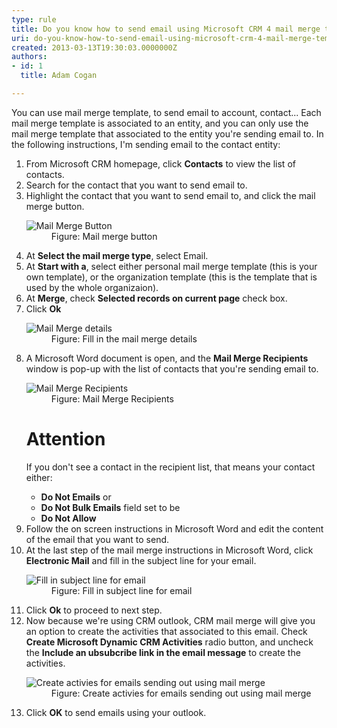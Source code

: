 ```yaml
---
type: rule
title: Do you know how to send email using Microsoft CRM 4 mail merge template?
uri: do-you-know-how-to-send-email-using-microsoft-crm-4-mail-merge-template
created: 2013-03-13T19:30:03.0000000Z
authors:
- id: 1
  title: Adam Cogan

---
```




<span class='intro'> <p>You can use mail merge template, to send email to account, contact... Each mail merge template is associated to an entity, and you can only use the mail merge template that associated to the entity you're sending email to. In the following instructions, I'm sending email to the contact entity&#58;</p> </span>

<ol><li>From Microsoft CRM homepage, click 
      <b>Contacts</b> to view the list of contacts.</li><li>Search for the contact that you want to send email to.</li><li>Highlight the contact that you want to send email to, and click the mail merge button.</li><dl class="image"><dt>
         <img src="/Communication/Rules-to-Better-CRM-Mail-Merge/PublishingImages/send-mail-merge-1.jpg" alt="Mail Merge Button" />
      </dt><dd>Figure&#58; Mail merge button</dd></dl><li>At 
      <b>Select the mail merge type</b>, select Email.</li><li>At 
      <b>Start with a</b>, select either personal mail merge template (this is your own template), or the organization template (this is the template that is used by the whole organizaion).</li><li>At 
      <b>Merge</b>, check 
      <b>Selected records on current page</b> check box.</li><li>Click 
      <b>Ok</b></li><dl class="image"><dt>
         <img src="/Communication/Rules-to-Better-CRM-Mail-Merge/PublishingImages/send-mail-merge-2.jpg" alt="Mail Merge details" />
      </dt><dd>Figure&#58; Fill in the mail merge details</dd></dl><li>A Microsoft Word document is open, and the 
      <b>Mail Merge Recipients</b> window is pop-up with the list of contacts that you're sending email to.</li><dl class="image"><dt>
         <img src="/Communication/Rules-to-Better-CRM-Mail-Merge/PublishingImages/send-mail-merge-3.jpg" alt="Mail Merge Recipients" />
      </dt><dd>Figure&#58; Mail Merge Recipients</dd></dl>
   <div class="infoBox greyBox">
      <h1>Attention</h1><p>If you don't see a contact in the recipient list, that means your contact either&#58;</p><ul><li><b>Do Not Emails</b> or </li><li><b>Do Not Bulk Emails</b> field set to be </li><li><b>Do Not Allow</b> </li></ul></div><li>Follow the on screen instructions in Microsoft Word and edit the content of the email that you want to send.</li><li>At the last step of the mail merge instructions in Microsoft Word, click 
      <b>Electronic Mail</b> and fill in the subject line for your email.</li><dl class="image"><dt> 
         <img src="/Communication/Rules-to-Better-CRM-Mail-Merge/PublishingImages/send-mail-merge-4.jpg" alt="Fill in subject line for email" />
      </dt><dd>Figure&#58; Fill in subject line for email</dd></dl><li>Click 
      <b>Ok</b> to proceed to next step.</li><li>Now because we're using CRM outlook, CRM mail merge will give you an option to create the activities that associated to this email. Check 
      <b>Create Microsoft Dynamic CRM Activities</b> radio button, and uncheck the 
      <b>Include an ubsubcribe link in the email message</b> to create the activities.</li><dl class="image"><dt> 
         <img src="/Communication/Rules-to-Better-CRM-Mail-Merge/PublishingImages/send-mail-merge-5.jpg" alt="Create activies for emails sending out using mail merge" />
      </dt><dd>Figure&#58; Create activies for emails sending out using mail merge</dd></dl><li>Click 
      <b>OK</b> to send emails using your outlook.</li></ol>


